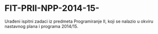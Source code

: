 # FIT-PRII-NPP-2014-15-
Urađeni ispitni zadaci iz predmeta Programiranje II, koji se nalazio u okviru nastavnog plana i programa 2014/15.
